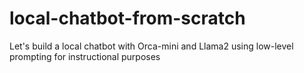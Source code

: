 # local-chatbot-from-scratch
Let's build a local chatbot with Orca-mini and Llama2 using low-level prompting for instructional purposes
